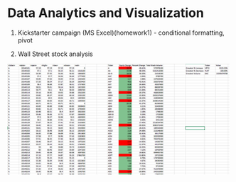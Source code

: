 # Data Analytics and Visualization 


1. Kickstarter campaign (MS Excel)(homework1) - conditional formatting, pivot 


2. Wall Street stock analysis
<html>
<img src="https://raw.githubusercontent.com/ying-li-python/Data-Analysis/master/Stock_VBA_analysis/Images/2014-stock.png" height="250" width="500")
     </html>
